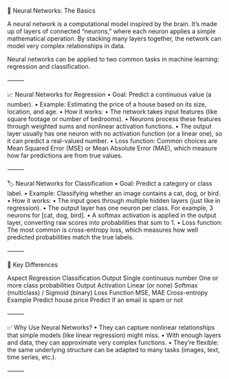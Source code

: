 🌟 Neural Networks: The Basics

A neural network is a computational model inspired by the brain. It’s made up of layers of connected “neurons,” where each neuron applies a simple mathematical operation. By stacking many layers together, the network can model very complex relationships in data.

Neural networks can be applied to two common tasks in machine learning: regression and classification.

⸻

📈 Neural Networks for Regression
	•	Goal: Predict a continuous value (a number).
	•	Example: Estimating the price of a house based on its size, location, and age.
	•	How it works:
	•	The network takes input features (like square footage or number of bedrooms).
	•	Neurons process these features through weighted sums and nonlinear activation functions.
	•	The output layer usually has one neuron with no activation function (or a linear one), so it can predict a real-valued number.
	•	Loss function: Common choices are Mean Squared Error (MSE) or Mean Absolute Error (MAE), which measure how far predictions are from true values.

⸻

🏷️ Neural Networks for Classification
	•	Goal: Predict a category or class label.
	•	Example: Classifying whether an image contains a cat, dog, or bird.
	•	How it works:
	•	The input goes through multiple hidden layers (just like in regression).
	•	The output layer has one neuron per class. For example, 3 neurons for [cat, dog, bird].
	•	A softmax activation is applied in the output layer, converting raw scores into probabilities that sum to 1.
	•	Loss function: The most common is cross-entropy loss, which measures how well predicted probabilities match the true labels.

⸻

🔑 Key Differences

Aspect	Regression	Classification
Output	Single continuous number	One or more class probabilities
Output Activation	Linear (or none)	Softmax (multiclass) / Sigmoid (binary)
Loss Function	MSE, MAE	Cross-entropy
Example	Predict house price	Predict if an email is spam or not


⸻

✅ Why Use Neural Networks?
	•	They can capture nonlinear relationships that simple models (like linear regression) might miss.
	•	With enough layers and data, they can approximate very complex functions.
	•	They’re flexible: the same underlying structure can be adapted to many tasks (images, text, time series, etc.).

⸻